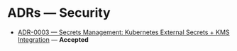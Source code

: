 # ADRs — Security

- [ADR-0003 — Secrets Management: Kubernetes External Secrets + KMS Integration](../ADR-0003_secrets-management_k8s-external-secrets-kms.md) — **Accepted**
